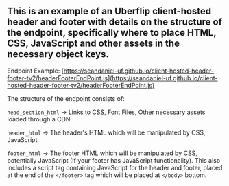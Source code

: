 ## This is an example of an Uberflip client-hosted header and footer with details on the structure of the endpoint, specifically where to place HTML, CSS, JavaScript and other assets in the necessary object keys.

Endpoint Example: [https://seandaniel-uf.github.io/client-hosted-header-footer-tv2/headerFooterEndPoint.js](https://seandaniel-uf.github.io/client-hosted-header-footer-tv2/headerFooterEndPoint.js)

The structure of the endpoint consists of:

`head_section_html` -> Links to CSS, Font Files, Other necessary assets loaded through a CDN

`header_html` -> The header's HTML which will be manipulated by CSS, JavaScript

`footer_html` -> The footer HTML which will be manipulated by CSS, potentially JavaScript (If your footer has JavaScript functionality). This also includes a script tag containing JavaScript for the header and footer, placed at the end of the `</footer>` tag which will be placed at `</body>` bottom. 
